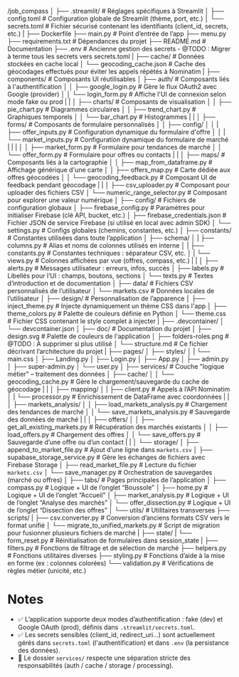 /job_compass
│
├── .streamlit/                                 # Réglages spécifiques à Streamlit
│   ├── config.toml                             # Configuration globale de Streamlit (thème, port, etc.)
│   └── secrets.toml                            # Fichier sécurisé contenant les identifiants (client_id, secrets, etc.)
|
├── Dockerfile
├── main.py                                    # Point d’entrée de l’app
├── menu.py
├── requirements.txt                            # Dépendances du projet
├── README.md                                   # Documentation
├── .env                                        # Ancienne gestion des secrets - @TODO : Migrer à terme tous les secrets vers secrets.toml
|
├── cache/                                      # Données stockées en cache local
│   └── geocoding_cache.json                    # Cache des géocodages effectués pour éviter les appels répétés à Nominatim
|
├── components/                                 # Composants UI réutilisables
│   ├── auth/                                   # Composants liés à l'authentification
│   │   ├── google_login.py                     # Gère le flux OAuth2 avec Google (provider)
│   │   └── login_form.py                       # Affiche l'UI de connexion selon mode fake ou prod
|   |
│   ├── charts/                                 # Composants de visualisation
│   │   ├── pie_chart.py                        # Diagrammes circulaires
│   │   ├── trend_chart.py                      # Graphiques temporels
│   │   └── bar_chart.py                        # Histogrammes
|   |
│   ├── forms/                                  # Composants de formulaire personnalisés
│   │   ├── config/
│   │   |   ├── offer_inputs.py                 # Configuration dynamique du formulaire d'offre
│   │   |   └── market_inputs.py                # Configuration dynamique du formulaire de marché
|   |   |
│   │   ├── market_form.py                      # Formulaire pour tendances de marché
│   │   └── offer_form.py                       # Formulaire pour offres ou contacts
|   |
│   ├── maps/                                   # Composants liés à la cartographie
│   │   ├── map_from_dataframe.py               # Affichage générique d'une carte
│   │   ├── offers_map.py                       # Carte dédiée aux offres géocodées
│   │   └── geocoding_feedback.py               # Composant UI de feedback pendant géocodage
|   |
│   ├── csv_uploader.py                         # Composant pour uploader des fichiers CSV
│   └── numeric_range_selector.py               # Composant pour explorer une valeur numérique
│
├── config/                                     # Fichiers de configuration globaux
│   ├── firebase_config.py                      # Paramètres pour initialiser Firebase (clé API, bucket, etc.)
│   ├── firebase_credentials.json               # Fichier JSON de service Firebase (si utilisé en local avec admin SDK)
│   └── settings.py                             # Configs globales (chemins, constantes, etc.)
│
├── constants/                                  # Constantes utilisées dans toute l’application
│   ├── schema/
│   |   ├── columns.py                          # Alias et noms de colonnes utilisés en interne
│   |   ├── constants.py                        # Constantes techniques : séparateur CSV, etc.
│   |   └── views.py                            # Colonnes affichées par vue (offres, compass, etc.)
|   |
│   ├── alerts.py                               # Messages utilisateur : erreurs, infos, succès
│   ├── labels.py                               # Libellés pour l’UI : champs, boutons, sections
│   └── texts.py                                # Textes d’introduction et de documentation
│
├── data/                                       # Fichiers CSV personnalisés de l’utilisateur
│   └── markets.csv                             # Données locales de l’utilisateur
│
├── design/                                     # Personnalisation de l’apparence
│   ├── inject_theme.py                         # Injecte dynamiquement un thème CSS dans l'app
│   ├── theme_colors.py                         # Palette de couleurs définie en Python
│   └── theme.css                               # Fichier CSS contenant le style complet à injecter
|
├── .devcontainer/
│   └── devcontainer.json
│
├── doc/                                        # Documentation du projet
│   ├── design.svg                              # Palette de couleurs de l'application
│   ├── folders-roles.png                       # @TODO : À supprimer si plus utilisé
│   └── structure.md                            # Ce fichier décrivant l’architecture du projet
|
├── pages/
│   ├── styles/
│   |   └── main.css
│   ├── Landing.py
│   ├── Login.py
│   ├── App.py
│   ├── admin.py
│   ├── super-admin.py
│   └── user.py
│
├── services/                                   # Couche "logique métier" – traitement des données
│   ├── cache/
│   │   └── geocoding_cache.py                  # Gère le chargement/sauvegarde du cache de géocodage
|   |
│   ├── mapping/
│   |   ├── client.py                           # Appels à l’API Nominatim
│   |   └── processor.py                        # Enrichissement de DataFrame avec coordonnées
|   |
│   ├── markets_analysis/
│   │   ├── load_markets_analysis.py            # Chargement des tendances de marché
│   │   └── save_markets_analysis.py            # Sauvegarde des données de marché
|   |
│   ├── offers/
│   │   ├── get_all_existing_markets.py # Récupération des marchés existants
│   │   ├── load_offers.py                      # Chargement des offres
│   │   └── save_offers.py                      # Sauvegarde d’une offre ou d’un contact
|   |
│   └── storage/
│       ├── append_to_market_file.py            # Ajout d’une ligne dans `markets.csv`
│       ├── supabase_storage_service.py         # Gère les échanges de fichiers avec Firebase Storage
│       ├── read_market_file.py                 # Lecture du fichier `markets.csv`
│       └── save_manager.py                     # Orchestration de sauvegardes (marché ou offres)
│
├── tabs/                                       # Pages principales de l’application
│   ├── compass.py                              # Logique + UI de l’onglet “Boussole”
│   ├── home.py                                 # Logique + UI de l’onglet “Accueil”
│   ├── market_analysis.py                      # Logique + UI de l’onglet “Analyse des marchés”
│   └── offer_dissection.py                     # Logique + UI de l’onglet “Dissection des offres”
│
└── utils/                                      # Utilitaires transverses
    ├── scripts/
    |   ├── csv.converter.py                    # Conversion d’anciens formats CSV vers le format unifié
    │   └── migrate_to_unified_markets.py       # Script de migration pour fusionner plusieurs fichiers de marché
    |
    ├── state/
    |   └── form_reset.py                       # Réinitialisation de formulaires dans session_state
    |
    ├── filters.py                              # Fonctions de filtrage et de sélection de marché
    ├── helpers.py                              # Fonctions utilitaires diverses
    ├── styling.py                              # Fonctions d’aide à la mise en forme (ex : colonnes colorées)
    └── validation.py                           # Vérifications de règles métier (unicité, etc.)

# Notes

- ✅ L’application supporte deux modes d’authentification : fake (dev) et Google OAuth (prod), définis dans `.streamlit/secrets.toml`.
- ✅ Les secrets sensibles (client_id, redirect_uri…) sont actuellement gérés dans `secrets.toml` (l'authentification) et dans `.env` (la persistance des données).
- 📂 Le dossier `services/` respecte une séparation stricte des responsabilités (auth / cache / storage / processing).